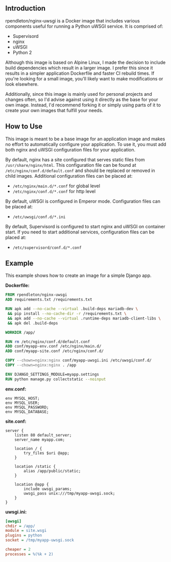## Introduction

rpendleton/nginx-uwsgi is a Docker image that includes various components useful
for running a Python uWSGI service. It is comprised of:

* Supervisord
* nginx
* uWSGI
* Python 2

Although this image is based on Alpine Linux, I made the decision to include
build dependencies which result in a larger image. I prefer this since it
results in a simpler application Dockerfile and faster CI rebuild times. If
you're looking for a small image, you'll likely want to make modifications or
look elsewhere.

Additionally, since this image is mainly used for personal projects and changes
often, so I'd advise against using it directly as the base for your own image.
Instead, I'd recommend forking it or simply using parts of it to create your own
images that fulfill your needs.

## How to Use

This image is meant to be a base image for an application image and makes no
effort to automatically configure your application. To use it, you must add both
nginx and uWSGI configuration files for your application.

By default, nginx has a site configured that serves static files from
`/usr/share/nginx/html`. This configuration file can be found at
`/etc/nginx/conf.d/default.conf` and should be replaced or removed in child
images. Additional configuration files can be placed at:

* `/etc/nginx/main.d/*.conf` for global level
* `/etc/nginx/conf.d/*.conf` for http level

By default, uWSGI is configured in Emperor mode. Configuration files can be
placed at:

* `/etc/uwsgi/conf.d/*.ini`

By default, Supervisord is configured to start nginx and uWSGI on container
start. If you need to start additional services, configuration files can be
placed at:

* `/etc/supervisord/conf.d/*.conf`

## Example

This example shows how to create an image for a simple Django app.

**Dockerfile:**

```Dockerfile
FROM rpendleton/nginx-uwsgi
ADD requirements.txt /requirements.txt

RUN apk add --no-cache --virtual .build-deps mariadb-dev \
 && pip install --no-cache-dir -r /requirements.txt \
 && apk add --no-cache --virtual .runtime-deps mariadb-client-libs \
 && apk del .build-deps

WORKDIR /app/

RUN rm /etc/nginx/conf.d/default.conf
ADD conf/myapp-env.conf /etc/nginx/main.d/
ADD conf/myapp-site.conf /etc/nginx/conf.d/

COPY --chown=nginx:nginx conf/myapp-uwsgi.ini /etc/uwsgi/conf.d/
COPY --chown=nginx:nginx . /app

ENV DJANGO_SETTINGS_MODULE=myapp.settings
RUN python manage.py collectstatic --noinput
```

**env.conf:**

```nginx
env MYSQL_HOST;
env MYSQL_USER;
env MYSQL_PASSWORD;
env MYSQL_DATABASE;
```

**site.conf:**

```nginx
server {
    listen 80 default_server;
    server_name myapp.com;

    location / {
        try_files $uri @app;
    }

    location /static {
        alias /app/public/static;
    }

    location @app {
        include uwsgi_params;
        uwsgi_pass unix:///tmp/myapp-uwsgi.sock;
    }
}
```

**uwsgi.ini:**

```ini
[uwsgi]
chdir = /app/
module = site.wsgi
plugins = python
socket = /tmp/myapp-uwsgi.sock

cheaper = 2
processes = %(%k + 2)
```
